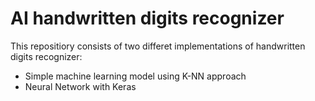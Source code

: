 # AI handwritten digits recognizer
This repositiory consists of two differet implementations of handwritten digits recognizer:

* Simple machine learning model using K-NN approach
* Neural Network with Keras
